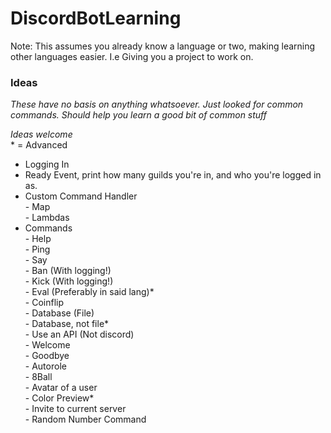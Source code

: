 # DiscordBotLearning
Note: This assumes you already know a language or two, making learning other languages easier. I.e Giving you a project to work on.

### Ideas
*These have no basis on anything whatsoever. Just looked for common commands. Should help you learn a good bit of common stuff*

*Ideas welcome*  
\* = Advanced

- Logging In  
- Ready Event, print how many guilds you're in, and who you're logged in as.  
- Custom Command Handler  
      - Map  
      - Lambdas  
- Commands  
      - Help  
      - Ping  
      - Say  
      - Ban (With logging!)  
      - Kick (With logging!)  
      - Eval (Preferably in said lang)*  
      - Coinflip  
      - Database (File)  
      - Database, not file*  
      - Use an API (Not discord)  
      - Welcome  
      - Goodbye  
      - Autorole  
      - 8Ball  
      - Avatar of a user  
      - Color Preview*  
      - Invite to current server  
      - Random Number Command  
